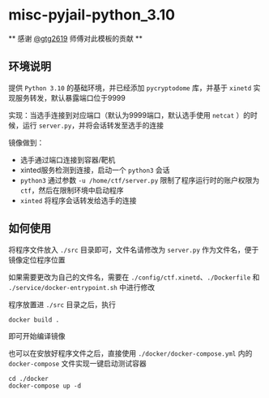 # misc-pyjail-python_3.10

** 感谢 [@gtg2619](https://github.com/gtg2619) 师傅对此模板的贡献 **

## 环境说明

提供 `Python 3.10` 的基础环境，并已经添加 `pycryptodome` 库，并基于 `xinetd` 实现服务转发，默认暴露端口位于9999

实现：当选手连接到对应端口（默认为9999端口，默认选手使用 `netcat` ）的时候，运行 `server.py`，并将会话转发至选手的连接

镜像做到：
- 选手通过端口连接到容器/靶机
- xinted服务检测到连接，启动一个 `python3` 会话
- `python3` 通过参数 `-u /home/ctf/server.py` 限制了程序运行时的账户权限为`ctf`，然后在限制环境中启动程序
- `xinted` 将程序会话转发给选手的连接

## 如何使用

将程序文件放入 `./src` 目录即可，文件名请修改为 `server.py` 作为文件名，便于镜像定位程序位置

如果需要更改为自己的文件名，需要在 `./config/ctf.xinetd`、`./Dockerfile` 和 `./service/docker-entrypoint.sh` 中进行修改

程序放置进 `./src` 目录之后，执行 
```shell
docker build .
```
即可开始编译镜像

也可以在安放好程序文件之后，直接使用 `./docker/docker-compose.yml` 内的 `docker-compose` 文件实现一键启动测试容器

```shell
cd ./docker
docker-compose up -d
```